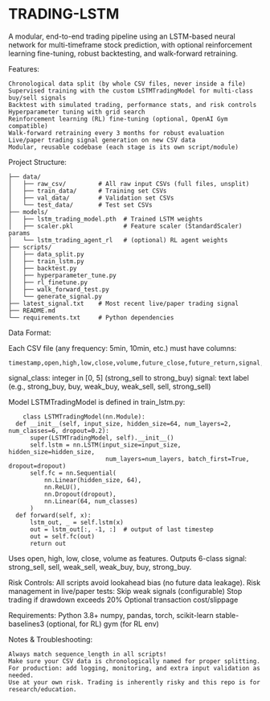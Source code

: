 # TRADING-LSTM

A modular, end-to-end trading pipeline using an LSTM-based neural network for multi-timeframe stock prediction, with optional reinforcement learning fine-tuning, robust backtesting, and walk-forward retraining.

Features:

    Chronological data split (by whole CSV files, never inside a file)
    Supervised training with the custom LSTMTradingModel for multi-class buy/sell signals
    Backtest with simulated trading, performance stats, and risk controls
    Hyperparameter tuning with grid search
    Reinforcement learning (RL) fine-tuning (optional, OpenAI Gym compatible)
    Walk-forward retraining every 3 months for robust evaluation
    Live/paper trading signal generation on new CSV data
    Modular, reusable codebase (each stage is its own script/module)

Project Structure:
   
    
    ├── data/
    │   ├── raw_csv/         # All raw input CSVs (full files, unsplit)
    │   ├── train_data/      # Training set CSVs
    │   ├── val_data/        # Validation set CSVs
    │   └── test_data/       # Test set CSVs
    ├── models/
    │   ├── lstm_trading_model.pth  # Trained LSTM weights
    │   ├── scaler.pkl              # Feature scaler (StandardScaler) params
    │   └── lstm_trading_agent_rl   # (optional) RL agent weights
    ├── scripts/
    │   ├── data_split.py
    │   ├── train_lstm.py
    │   ├── backtest.py
    │   ├── hyperparameter_tune.py
    │   ├── rl_finetune.py
    │   ├── walk_forward_test.py
    │   └── generate_signal.py
    ├── latest_signal.txt    # Most recent live/paper trading signal
    ├── README.md
    └── requirements.txt     # Python dependencies

Data Format:

Each CSV file (any frequency: 5min, 10min, etc.) must have columns:

    timestamp,open,high,low,close,volume,future_close,future_return,signal,signal_class
    
signal_class: integer in [0, 5] (strong_sell to strong_buy)
signal: text label (e.g., strong_buy, buy, weak_buy, weak_sell, sell, strong_sell)

Model
LSTMTradingModel is defined in train_lstm.py:

        class LSTMTradingModel(nn.Module):
      def __init__(self, input_size, hidden_size=64, num_layers=2, num_classes=6, dropout=0.2):
          super(LSTMTradingModel, self).__init__()
          self.lstm = nn.LSTM(input_size=input_size, hidden_size=hidden_size,
                               num_layers=num_layers, batch_first=True, dropout=dropout)
          self.fc = nn.Sequential(
              nn.Linear(hidden_size, 64),
              nn.ReLU(),
              nn.Dropout(dropout),
              nn.Linear(64, num_classes)
          )
      def forward(self, x):
          lstm_out, _ = self.lstm(x)
          out = lstm_out[:, -1, :]  # output of last timestep
          out = self.fc(out)
          return out

  Uses open, high, low, close, volume as features.
  Outputs 6-class signal: strong_sell, sell, weak_sell, weak_buy, buy, strong_buy.

Risk Controls:
    All scripts avoid lookahead bias (no future data leakage).
    Risk management in live/paper tests:
        Skip weak signals (configurable)
        Stop trading if drawdown exceeds 20%
        Optional transaction cost/slippage

Requirements:
    Python 3.8+
    numpy, pandas, torch, scikit-learn
    stable-baselines3 (optional, for RL)
    gym (for RL env)
    


Notes & Troubleshooting:
    
    Always match sequence_length in all scripts!
    Make sure your CSV data is chronologically named for proper splitting.
    For production: add logging, monitoring, and extra input validation as needed.
    Use at your own risk. Trading is inherently risky and this repo is for research/education.
